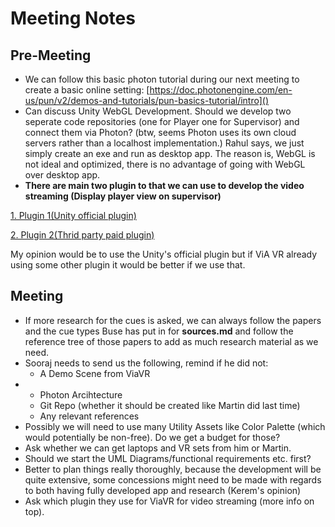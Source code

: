 # Meeting Notes

## Pre-Meeting

- We can follow this basic photon tutorial during our next meeting to create a basic online setting: [https://doc.photonengine.com/en-us/pun/v2/demos-and-tutorials/pun-basics-tutorial/intro]()
- Can discuss Unity WebGL Development. Should we develop two seperate code repositories (one for Player one for Supervisor) and connect them via Photon? (btw, seems Photon uses its own cloud servers rather than a localhost implementation.) Rahul says, we just simply create an exe and run as desktop app. The reason is, WebGL is not ideal and optimized, there is no advantage of going with WebGL over desktop app.
- **There are main two plugin to that we can use to develop the video streaming (Display player view on supervisor)**

[1. Plugin 1(Unity official plugin)](https://docs.unity3d.com/Packages/com.unity.renderstreaming@2.0/manual/index.html)

[2. Plugin 2(Thrid party paid plugin)](https://assetstore.unity.com/packages/templates/packs/fmetp-stream-v2-202537#description)

My opinion would be to use the Unity's official plugin but if ViA VR already using some other plugin it would be better if we use that.

## Meeting

- If more research for the cues is asked, we can always follow the papers and the cue types Buse has put in for **sources.md** and follow the reference tree of those papers to add as much research material as we need.
- Sooraj needs to send us the following, remind if he did not:
  - A Demo Scene from ViaVR
- - Photon Arcihtecture
  - Git Repo (whether it should be created like Martin did last time)
  - Any relevant references
- Possibly we will need to use many Utility Assets like Color Palette (which would potentially be non-free). Do we get a budget for those?
- Ask whether we can get laptops and VR sets from him or Martin.
- Should we start the UML Diagrams/functional requirements etc. first?
- Better to plan things really thoroughly, because the development will be quite extensive, some concessions might need to be made with regards to both having fully developed app and research (Kerem's opinion)
- Ask which plugin they use for ViaVR for video streaming (more info on top).
